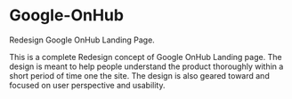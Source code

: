 # Google-OnHub
Redesign Google OnHub Landing Page.

This is a complete Redesign concept of Google OnHub Landing page. The design is meant to help people understand
the product thoroughly within a short period of time one the site. The design is also geared toward and focused 
on user perspective and usability.
